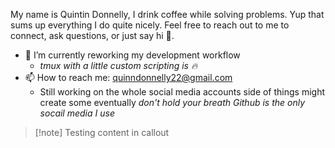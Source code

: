 My name is Quintin Donnelly, I drink coffee while solving problems. Yup that sums up everything I do quite nicely. Feel free to reach out to me to connect, ask questions, or just say hi :wave:.

- 🌱 I’m currently reworking my development workflow
  - _tmux with a little custom scripting is 🔥_
- 📫 How to reach me: [quinndonnelly22@gmail.com](mailto:quinndonnelly22@gmail.com)
  - Still working on the whole social media accounts side of things might create some eventually _don't hold your breath Github is the only socail media I use_

> [!note] Testing
> content in callout